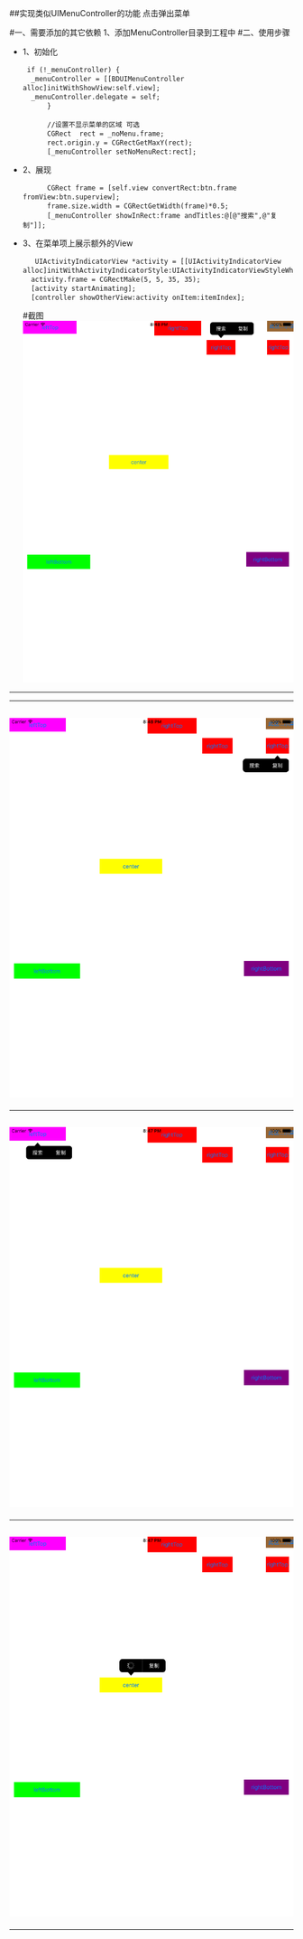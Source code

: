 ##实现类似UIMenuController的功能 点击弹出菜单

#一、需要添加的其它依赖
1、添加MenuController目录到工程中
#二、使用步骤
* 1、初始化
		
	   if (!_menuController) {
        _menuController = [[BDUIMenuController alloc]initWithShowView:self.view];
        _menuController.delegate = self;
    		}
    
    		//设置不显示菜单的区域 可选 
    		CGRect  rect = _noMenu.frame;
    		rect.origin.y = CGRectGetMaxY(rect);
    		[_menuController setNoMenuRect:rect];

* 2、展现

  			CGRect frame = [self.view convertRect:btn.frame fromView:btn.superview];
    		frame.size.width = CGRectGetWidth(frame)*0.5;
    		[_menuController showInRect:frame andTitles:@[@"搜索",@"复制"]];

* 3、在菜单项上展示额外的View

		 UIActivityIndicatorView *activity = [[UIActivityIndicatorView alloc]initWithActivityIndicatorStyle:UIActivityIndicatorViewStyleWhite];
        activity.frame = CGRectMake(5, 5, 35, 35);
        [activity startAnimating];
        [controller showOtherView:activity onItem:itemIndex];
  #截图
  ![image](https://raw.githubusercontent.com/ceekay1991/UIMenuController/master/screenShoot/1.png)
 ----------------------
 ----------------------
  ![image](https://raw.githubusercontent.com/ceekay1991/UIMenuController/master/screenShoot/2.png)
   ----------------------
 ----------------------
  ![image](https://raw.githubusercontent.com/ceekay1991/UIMenuController/master/screenShoot/4.png)
  ----------------------
 ----------------------
  ![image](https://raw.githubusercontent.com/ceekay1991/UIMenuController/master/screenShoot/3.png)
   ----------------------
 ----------------------